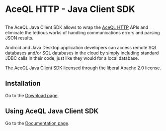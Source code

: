 # AceQL HTTP - Java Client SDK 
<img src="https://www.aceql.com/favicon.png" alt=""/>

The AceQL Java Client SDK allows to wrap the <a href="https://www.aceql.com">AceQL HTTP</a> APIs and eliminate the tedious works of handling communications errors 
and parsing JSON results.

Android and Java Desktop application developers can access remote SQL databases and/or SQL databases 
in the cloud by simply including standard JDBC calls in their code, just like they would for a local database.

The AceQL Java Client SDK licensed through the liberal Apache 2.0 license.

## Installation  ##

Go to the <a href="https://www.aceql.com/aceql-download-page.html">Download page</a>. 

## Using AceQL Java Client SDK ##

Go to the <a href="https://www.aceql.com/documentation">Documentation page</a>. 
